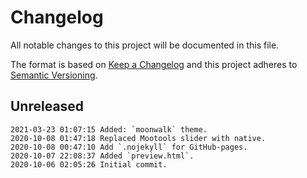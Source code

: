 # Changelog

All notable changes to this project will be documented in this file.

The format is based on [Keep a Changelog](http://keepachangelog.com/en/1.0.0/)
and this project adheres to [Semantic Versioning](http://semver.org/spec/v2.0.0.html).

## Unreleased

```
2021-03-23 01:07:15 Added: `moonwalk` theme.
2020-10-08 01:47:18 Replaced Mootools slider with native.
2020-10-08 00:47:10 Add `.nojekyll` for GitHub-pages.
2020-10-07 22:08:37 Added `preview.html`.
2020-10-06 02:05:26 Initial commit.
```
